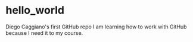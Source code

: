 # hello_world
Diego Caggiano's first GitHub repo
I am learning how to work with GitHub because I need it to my course.
